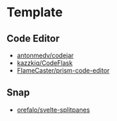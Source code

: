 # Template

## Code Editor

- [antonmedv/codejar](https://github.com/antonmedv/codejar)
- [kazzkiq/CodeFlask](https://github.com/kazzkiq/CodeFlask)
- [FIameCaster/prism-code-editor](https://github.com/FIameCaster/prism-code-editor)

## Snap 

- [orefalo/svelte-splitpanes](https://github.com/orefalo/svelte-splitpanes)
